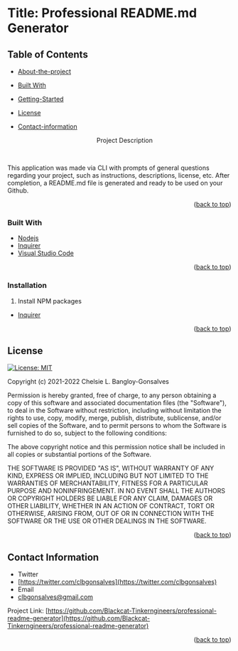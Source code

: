 <div id="top"></div>

# Title: Professional README.md Generator


## Table of Contents

* [About-the-project](#About-The-Project)
* [Built With](#Built-With)
* [Getting-Started](#Getting-Started)
* [License](#License)
* [Contact-information](#Contact-Information)


  <p align="center"> Project Description</p>
    <br />
    <div align="center">
</div>

This application was made via CLI with prompts of general questions regarding your project, such as instructions, descriptions, license, etc. After completion, a README.md file is generated and ready to be used on your Github. 


<p align="right">(<a href="#top">back to top</a>)</p>

### Built With

* [Nodejs](https://nodejs.org/en/)
* [Inquirer](https://www.npmjs.com/package/inquirer)
* [Visual Studio Code](https://code.visualstudio.com/)


<p align="right">(<a href="#top">back to top</a>)</p>



<!-- GETTING STARTED -->


### Installation

1. Install NPM packages
* [Inquirer](https://www.npmjs.com/package/inquirer)


<p align="right">(<a href="#top">back to top</a>)</p>


<!-- LICENSE -->
## License
[![License: MIT](https://img.shields.io/badge/License-MIT-yellow.svg)](https://opensource.org/licenses/MIT)

Copyright (c) 2021-2022 Chelsie L. Bangloy-Gonsalves

Permission is hereby granted, free of charge, to any person obtaining
a copy of this software and associated documentation files (the
"Software"), to deal in the Software without restriction, including
without limitation the rights to use, copy, modify, merge, publish,
distribute, sublicense, and/or sell copies of the Software, and to
permit persons to whom the Software is furnished to do so, subject to
the following conditions:

The above copyright notice and this permission notice shall be
included in all copies or substantial portions of the Software.

THE SOFTWARE IS PROVIDED "AS IS", WITHOUT WARRANTY OF ANY KIND,
EXPRESS OR IMPLIED, INCLUDING BUT NOT LIMITED TO THE WARRANTIES OF
MERCHANTABILITY, FITNESS FOR A PARTICULAR PURPOSE AND
NONINFRINGEMENT. IN NO EVENT SHALL THE AUTHORS OR COPYRIGHT HOLDERS BE
LIABLE FOR ANY CLAIM, DAMAGES OR OTHER LIABILITY, WHETHER IN AN ACTION
OF CONTRACT, TORT OR OTHERWISE, ARISING FROM, OUT OF OR IN CONNECTION
WITH THE SOFTWARE OR THE USE OR OTHER DEALINGS IN THE SOFTWARE.

<p align="right">(<a href="#top">back to top</a>)</p>



<!-- CONTACT -->
## Contact Information

* Twitter
* [https://twitter.com/clbgonsalves](https://twitter.com/clbgonsalves) 
* Email
* [clbgonsalves@gmail.com](clbgonsalves@gmail.com)

Project Link: [https://github.com/Blackcat-Tinkerngineers/professional-readme-generator](https://github.com/Blackcat-Tinkerngineers/professional-readme-generator)

<p align="right">(<a href="#top">back to top</a>)</p>
